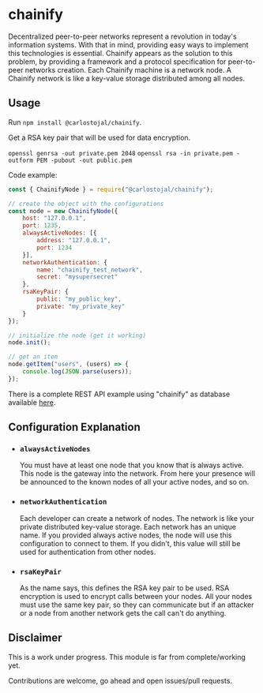 # chainify

Decentralized peer-to-peer networks represent a revolution in today's information systems.
With that in mind, providing easy ways to implement this technologies is essential.
Chainify appears as the solution to this problem, by providing a framework and a protocol specification for peer-to-peer networks creation.
Each Chainify machine is a network node.
A Chainify network is like a key-value storage distributed among all nodes.

## Usage

Run ```npm install @carlostojal/chainify```.

Get a RSA key pair that will be used for data encryption.

```openssl genrsa -out private.pem 2048```
```openssl rsa -in private.pem -outform PEM -pubout -out public.pem```

Code example:

```javascript
const { ChainifyNode } = require("@carlostojal/chainify");

// create the object with the configurations
const node = new ChainifyNode({
	host: "127.0.0.1",
	port: 1235,
	alwaysActiveNodes: [{
		address: "127.0.0.1",
		port: 1234
	}],
	networkAuthentication: {
		name: "chainify_test_network",
		secret: "mysupersecret"
	},
	rsaKeyPair: {
		public: "my_public_key",
		private: "my_private_key"
	}
});

// initialize the node (get it working)
node.init();

// get an item
node.getItem("users", (users) => {
	console.log(JSON.parse(users));
});
```

There is a complete REST API example using "chainify" as database available [here](https://github.com/carlostojal/chainify-demo).

## Configuration Explanation

- ### ```alwaysActiveNodes```
	You must have at least one node that you know that is always active. This node is the gateway into the network. From here your presence will be announced to the known nodes of all your active nodes, and so on.

- ### ```networkAuthentication```
	Each developer can create a network of nodes. The network is like your private distributed key-value storage.
	Each network has an unique name. If you provided always active nodes, the node will use this configuration to connect to them. If you didn't, this value will still be used for authentication from other nodes.

- ### ```rsaKeyPair```
	As the name says, this defines the RSA key pair to be used.
	RSA encryption is used to encrypt calls between your nodes.
	All your nodes must use the same key pair, so they can communicate but if an attacker or a node from another network gets the call can't do anything.

## Disclaimer

This is a work under progress. This module is far from complete/working yet.

Contributions are welcome, go ahead and open issues/pull requests.